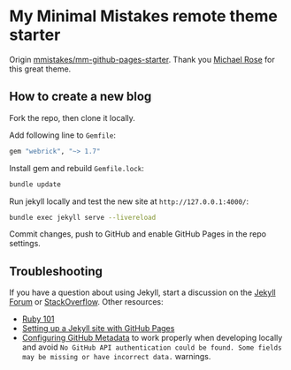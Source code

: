 # My Minimal Mistakes remote theme starter

Origin  [mmistakes/mm-github-pages-starter](https://github.com/mmistakes/mm-github-pages-starter/). Thank you [Michael Rose](https://mmistakes.github.io/minimal-mistakes/) for this great theme.

## How to create a new blog

Fork the repo, then clone it locally.

Add following line to `Gemfile`:
```bash
gem "webrick", "~> 1.7"
```

Install gem and rebuild `Gemfile.lock`:
```bash
bundle update
```

Run jekyll locally and test the new site at `http://127.0.0.1:4000/`:
```bash
bundle exec jekyll serve --livereload
```

Commit changes, push to GitHub and enable GitHub Pages in the repo settings.






## Troubleshooting

If you have a question about using Jekyll, start a discussion on the [Jekyll Forum](https://talk.jekyllrb.com/) or [StackOverflow](https://stackoverflow.com/questions/tagged/jekyll). Other resources:

- [Ruby 101](https://jekyllrb.com/docs/ruby-101/)
- [Setting up a Jekyll site with GitHub Pages](https://jekyllrb.com/docs/github-pages/)
- [Configuring GitHub Metadata](https://github.com/jekyll/github-metadata/blob/master/docs/configuration.md#configuration) to work properly when developing locally and avoid `No GitHub API authentication could be found. Some fields may be missing or have incorrect data.` warnings.
